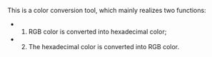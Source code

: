 This is a color conversion tool, which mainly realizes two functions:

- 1. RGB color is converted into hexadecimal color;

- 2. The hexadecimal color is converted into RGB color.
